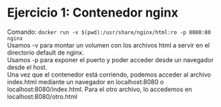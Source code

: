 # Ejercicio 1: Contenedor nginx

Comando: `docker run -v $(pwd):/usr/share/nginx/html:ro -p 8080:80 nginx`  
Usamos -v para montar un volumen con los archivos html a servir en el directorio default de nginx.  
Usamos -p para exponer el puerto y poder acceder desde un navegador desde el host.  
Una vez que el contenedor está corriendo, podemos acceder al archivo index.html mediante un navegador en localhost:8080 o localhost:8080/index.html. Para el otro archivo, lo accedemos en localhost:8080/otro.html
